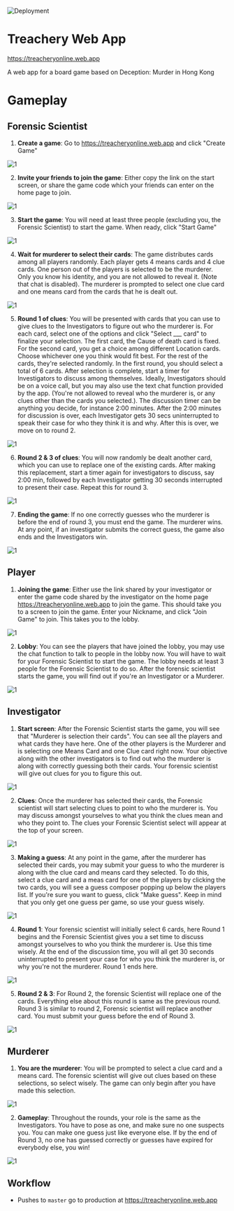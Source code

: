 
![Deployment](https://github.com/kindeep/treachery-angular/workflows/Firebase%20Deployment/badge.svg?branch=master) 

# Treachery Web App

https://treacheryonline.web.app 

A web app for a board game based on Deception: Murder in Hong Kong

# Gameplay

## Forensic Scientist

1. **Create a game**: Go to https://treacheryonline.web.app and click "Create Game"

![1](screenshots/forensic/0.png)

2. **Invite your friends to join the game**: Either copy the link on the start screen, or share the game code which your friends can enter on the home page to join.

![1](screenshots/forensic/1.png)

3. **Start the game**: You will need at least three people (excluding you, the Forensic Scientist) to start the game. When ready, click "Start Game"

![1](screenshots/forensic/2.png)

4. **Wait for murderer to select their cards**: The game distributes cards among all players randomly. Each player gets 4 means cards and 4 clue cards. One person out of the players is selected to be the murderer. Only you know his identity, and you are not allowed to reveal it. (Note that chat is disabled). The murderer is prompted to select one clue card and one means card from the cards that he is dealt out.

![1](screenshots/forensic/3.png)

5. **Round 1 of clues**: You will be presented with cards that you can use to give clues to the Investigators to figure out who the murderer is. For each card, select one of the options and click "Select ___ card" to finalize your selection. The first card, the Cause of death card is fixed. For the second card, you get a choice among different Location cards. Choose whichever one you think would fit best. For the rest of the cards, they're selected randomly. In the first round, you should select a total of 6 cards. After selection is complete, start a timer for Investigators to discuss among themselves. Ideally, Investigators should be on a voice call, but you may also use the text chat function provided by the app. (You're not allowed to reveal who the murderer is, or any clues other than the cards you selected.). The discussion timer can be anything you decide, for instance 2:00 minutes. After the 2:00 minutes for discussion is over, each Investigator gets 30 secs uninterrupted to speak their case for who they think it is and why. After this is over, we move on to round 2.

![1](screenshots/forensic/4.png)

6. **Round 2 & 3 of clues**: You will now randomly be dealt another card, which you can use to replace one of the existing cards. After making this replacement, start a timer again for investigators to discuss, say 2:00 min, followed by each Investigator getting 30 seconds interrupted to present their case. Repeat this for round 3.

![1](screenshots/forensic/5.png)

7. **Ending the game**: If no one correctly guesses who the murderer is before the end of round 3, you must end the game. The murderer wins. At any point, if an investigator submits the correct guess, the game also ends and the Investigators win.

![1](screenshots/forensic/6.png)

## Player

1. **Joining the game**: Either use the link shared by your investigator or enter the game code shared by the investigator on the home page https://treacheryonline.web.app to join the game. This should take you to a screen to join the game. Enter your Nickname, and click "Join Game" to join. This takes you to the lobby.

![1](screenshots/investigator/0.png)

2. **Lobby**: You can see the players that have joined the lobby, you may use the chat function to talk to people in the lobby now. You will have to wait for your Forensic Scientist to start the game. The lobby needs at least 3 people for the Forensic Scientist to do so. After the forensic scientist starts the game, you will find out if you're an Investigator or a Murderer.

![1](screenshots/investigator/1.png)

## Investigator

1. **Start screen**: After the Forensic Scientist starts the game, you will see that "Murderer is selection their cards". You can see all the players and what cards they have here. One of the other players is the Murderer and is selecting one Means Card and one Clue card right now. Your objective along with the other investigators is to find out who the murderer is along with correctly guessing both their cards. Your forensic scientist will give out clues for you to figure this out.

![1](screenshots/investigator/2.png)

2. **Clues**: Once the murderer has selected their cards, the Forensic scientist will start selecting clues to point to who the murderer is. You may discuss amongst yourselves to what you think the clues mean and who they point to. The clues your Forensic Scientist select will appear at the top of your screen.

![1](screenshots/investigator/3.png)

3. **Making a guess**: At any point in the game, after the murderer has selected their cards, you may submit your guess to who the murderer is along with the clue card and means card they selected. To do this, select a clue card and a meas card for one of the players by clicking the two cards, you will see a guess composer popping up below the players list. If you're sure you want to guess, click "Make guess". Keep in mind that you only get one guess per game, so use your guess wisely.

![1](screenshots/investigator/4.png)

4. **Round 1**: Your forensic scientist will initially select 6 cards, here Round 1 begins and the Forensic Scientist gives you a set time to discuss amongst yourselves to who you think the murderer is. Use this time wisely. At the end of the discussion time, you will all get 30 seconds uninterrupted to present your case for who you think the murderer is, or why you're not the murderer. Round 1 ends here. 

![1](screenshots/investigator/5.png)

5. **Round 2 & 3**: For Round 2, the forensic Scientist will replace one of the cards. Everything else about this round is same as the previous round. Round 3 is similar to round 2, Forensic scientist will replace another card. You must submit your guess before the end of Round 3.

![1](screenshots/investigator/6.png)

## Murderer

1. **You are the murderer**: You will be prompted to select a clue card and a means card. The forensic scientist will give out clues based on these selections, so select wisely. The game can only begin after you have made this selection.

![1](screenshots/murderer/0.png)

2. **Gameplay**: Throughout the rounds, your role is the same as the Investigators. You have to pose as one, and make sure no one suspects you. You can make one guess just like everyone else. If by the end of Round 3, no one has guessed correctly or guesses have expired for everybody else, you win!

![1](screenshots/murderer/1.png)


## Workflow
* Pushes to `master` go to production at https://treacheryonline.web.app 


